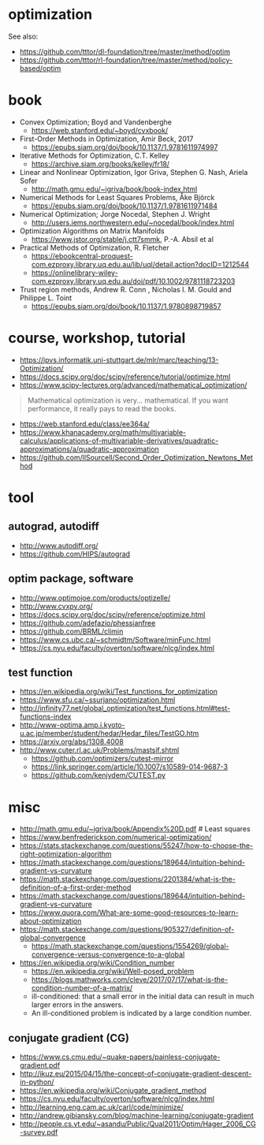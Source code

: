 # optimization
See also:
* https://github.com/tttor/dl-foundation/tree/master/method/optim
* https://github.com/tttor/rl-foundation/tree/master/method/policy-based/optim

# book
* Convex Optimization; Boyd and Vandenberghe
  * https://web.stanford.edu/~boyd/cvxbook/
* First-Order Methods in Optimization, Amir Beck, 2017
  * https://epubs.siam.org/doi/book/10.1137/1.9781611974997
* Iterative Methods for Optimization, C.T. Kelley
  * https://archive.siam.org/books/kelley/fr18/
* Linear and Nonlinear Optimization, Igor Griva, Stephen G. Nash, Ariela Sofer
  * http://math.gmu.edu/~igriva/book/book-index.html
* Numerical Methods for Least Squares Problems, Åke Björck
  * https://epubs.siam.org/doi/book/10.1137/1.9781611971484
* Numerical Optimization; Jorge Nocedal, Stephen J. Wright
  * http://users.iems.northwestern.edu/~nocedal/book/index.html
* Optimization Algorithms on Matrix Manifolds
  * https://www.jstor.org/stable/j.ctt7smmk, P.-A. Absil et al
* Practical Methods of Optimization, R. Fletcher
  * https://ebookcentral-proquest-com.ezproxy.library.uq.edu.au/lib/uql/detail.action?docID=1212544
  * https://onlinelibrary-wiley-com.ezproxy.library.uq.edu.au/doi/pdf/10.1002/9781118723203
* Trust region methods, Andrew R. Conn , Nicholas I. M. Gould and Philippe L. Toint
  * https://epubs.siam.org/doi/book/10.1137/1.9780898719857

# course, workshop, tutorial
* https://ipvs.informatik.uni-stuttgart.de/mlr/marc/teaching/13-Optimization/
* https://docs.scipy.org/doc/scipy/reference/tutorial/optimize.html
* https://www.scipy-lectures.org/advanced/mathematical_optimization/
> Mathematical optimization is very... mathematical. If you want performance, it really pays to read the books.
* https://web.stanford.edu/class/ee364a/
* https://www.khanacademy.org/math/multivariable-calculus/applications-of-multivariable-derivatives/quadratic-approximations/a/quadratic-approximation
* https://github.com/llSourcell/Second_Order_Optimization_Newtons_Method

# tool
## autograd, autodiff
* http://www.autodiff.org/
* https://github.com/HIPS/autograd

## optim package, software
* http://www.optimojoe.com/products/optizelle/
* http://www.cvxpy.org/
* https://docs.scipy.org/doc/scipy/reference/optimize.html
* https://github.com/adefazio/phessianfree
* https://github.com/BRML/climin
* https://www.cs.ubc.ca/~schmidtm/Software/minFunc.html
* https://cs.nyu.edu/faculty/overton/software/nlcg/index.html

## test function
* https://en.wikipedia.org/wiki/Test_functions_for_optimization
* https://www.sfu.ca/~ssurjano/optimization.html
* http://infinity77.net/global_optimization/test_functions.html#test-functions-index
* http://www-optima.amp.i.kyoto-u.ac.jp/member/student/hedar/Hedar_files/TestGO.htm
* https://arxiv.org/abs/1308.4008
* http://www.cuter.rl.ac.uk/Problems/mastsif.shtml
  * https://github.com/optimizers/cutest-mirror
  * https://link.springer.com/article/10.1007/s10589-014-9687-3
  * https://github.com/kenjydem/CUTEST.py

# misc
* http://math.gmu.edu/~igriva/book/Appendix%20D.pdf # Least squares
* https://www.benfrederickson.com/numerical-optimization/
* https://stats.stackexchange.com/questions/55247/how-to-choose-the-right-optimization-algorithm
* https://math.stackexchange.com/questions/189644/intuition-behind-gradient-vs-curvature
* https://math.stackexchange.com/questions/2201384/what-is-the-definition-of-a-first-order-method
* https://math.stackexchange.com/questions/189644/intuition-behind-gradient-vs-curvature
* https://www.quora.com/What-are-some-good-resources-to-learn-about-optimization
* https://math.stackexchange.com/questions/905327/definition-of-global-convergence
  * https://math.stackexchange.com/questions/1554269/global-convergence-versus-convergence-to-a-global
* https://en.wikipedia.org/wiki/Condition_number
  * https://en.wikipedia.org/wiki/Well-posed_problem
  * https://blogs.mathworks.com/cleve/2017/07/17/what-is-the-condition-number-of-a-matrix/
  * ill-conditioned: that a small error in the initial data can result in much larger errors in the answers.
  * An ill-conditioned problem is indicated by a large condition number.

## conjugate gradient (CG)
* https://www.cs.cmu.edu/~quake-papers/painless-conjugate-gradient.pdf
* http://ikuz.eu/2015/04/15/the-concept-of-conjugate-gradient-descent-in-python/
* https://en.wikipedia.org/wiki/Conjugate_gradient_method
* https://cs.nyu.edu/faculty/overton/software/nlcg/index.html
* http://learning.eng.cam.ac.uk/carl/code/minimize/
* http://andrew.gibiansky.com/blog/machine-learning/conjugate-gradient
* http://people.cs.vt.edu/~asandu/Public/Qual2011/Optim/Hager_2006_CG-survey.pdf
